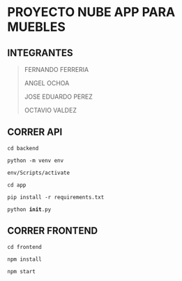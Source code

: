 # PROYECTO NUBE APP PARA MUEBLES

## INTEGRANTES

> FERNANDO FERRERIA
>
> ANGEL OCHOA
>
> JOSE EDUARDO PEREZ
>
> OCTAVIO VALDEZ

## CORRER API

<code>cd backend</code>

<code>python -m venv env</code>

<code>env/Scripts/activate</code>

<code>cd app</code>

<code>pip install -r requirements.txt</code>

<code>python **init**.py</code>

## CORRER FRONTEND

<code>cd frontend</code>

<code>npm install</code>

<code>npm start</code>
